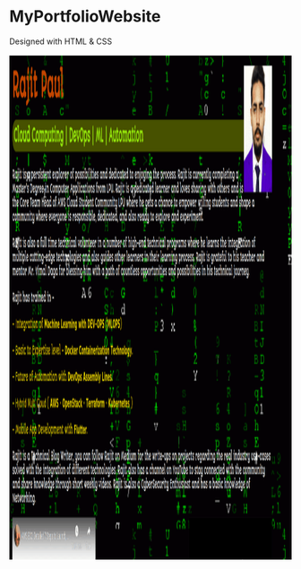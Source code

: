 # MyPortfolioWebsite
Designed with HTML &amp; CSS
<br>
<br>
<img src="https://raw.githubusercontent.com/RajitPaul11/MyPortfolioWebsite/main/images/MyPortfolio.gif" width=1100 height=900>
